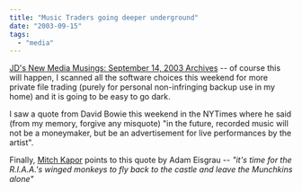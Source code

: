 ```yaml
---
title: "Music Traders going deeper underground"
date: "2003-09-15"
tags: 
  - "media"
---
```


[JD's New Media Musings: September 14, 2003 Archives](http://www.jdlasica.com/blog/archives/2003_09_14.html#001557 "JD's New Media Musings: September 14, 2003 Archives") -- of course this will happen, I scanned all the software choices this weekend for more private file trading (purely for personal non-infringing backup use in my home) and it is going to be easy to go dark.  
  
I saw a quote from David Bowie this weekend in the NYTimes where he said (from my memory, forgive any misquote) "in the future, recorded music will not be a moneymaker, but be an advertisement for live performances by the artist".  
  
Finally, [Mitch Kapor](http://blogs.osafoundation.org/mitch/000383.html) points to this quote by Adam Eisgrau -- _"it's time for the R.I.A.A.'s winged monkeys to fly back to the castle and leave the Munchkins alone"_
